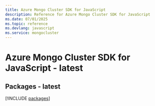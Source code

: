 ```yaml
---
title: Azure Mongo Cluster SDK for JavaScript
description: Reference for Azure Mongo Cluster SDK for JavaScript
ms.date: 07/01/2025
ms.topic: reference
ms.devlang: javascript
ms.service: mongocluster
---
```

# Azure Mongo Cluster SDK for JavaScript - latest
## Packages - latest
[!INCLUDE [packages](mongo-cluster-index.md)]